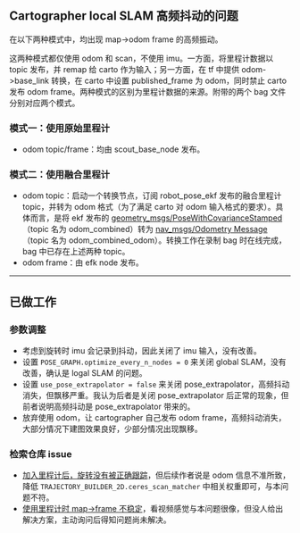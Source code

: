 ## Cartographer local SLAM 高频抖动的问题

在以下两种模式中，均出现 map->odom frame 的高频振动。

这两种模式都仅使用 odom 和 scan，不使用 imu。一方面，将里程计数据以 topic 发布，并 remap 给 carto 作为输入；另一方面，在 tf 中提供 odom->base_link 转换，在 carto 中设置 published_frame 为 odom，同时禁止 carto 发布 odom frame。两种模式的区别为里程计数据的来源。附带的两个 bag 文件分别对应两个模式。

### 模式一：使用原始里程计

+ odom topic/frame：均由 scout_base_node 发布。

### 模式二：使用融合里程计

+ odom topic：启动一个转换节点，订阅 robot_pose_ekf 发布的融合里程计 topic，并转为 odom 格式（为了满足 carto 对 odom 输入格式的要求）。具体而言，是将 ekf 发布的 [geometry_msgs/PoseWithCovarianceStamped](http://docs.ros.org/en/lunar/api/geometry_msgs/html/msg/PoseWithCovarianceStamped.html) （topic 名为 odom_combined）转为 [nav_msgs/Odometry Message](http://docs.ros.org/en/noetic/api/nav_msgs/html/msg/Odometry.html)（topic 名为 odom_combined_odom）。转换工作在录制 bag 时在线完成，bag 中已存在上述两种 topic。
+ odom frame：由 efk node 发布。
---
## 已做工作
### 参数调整
+ 考虑到旋转时 imu 会记录到抖动，因此关闭了 imu 输入，没有改善。
+ 设置 `POSE_GRAPH.optimize_every_n_nodes = 0` 来关闭 global SLAM，没有改善，确认是 logal SLAM 的问题。
+ 设置 `use_pose_extrapolator = false` 来关闭 pose_extrapolator，高频抖动消失，但飘移严重。我认为后者是关闭 pose_extrapolator 后正常的现象，但前者说明高频抖动是 pose_extrapolator 带来的。
+ 放弃使用 odom，让 cartographer 自己发布 odom frame，高频抖动消失，大部分情况下建图效果良好，少部分情况出现飘移。

### 检索仓库 issue
+ [加入里程计后，旋转没有被正确跟踪](https://github.com/cartographer-project/cartographer/issues/1122)，但后续作者说是 odom 信息不准所致，降低 `TRAJECTORY_BUILDER_2D.ceres_scan_matcher` 中相关权重即可，与本问题不符。
+ [使用里程计时 map->frame 不稳定](https://github.com/cartographer-project/cartographer_ros/issues/1239)，看视频感觉与本问题很像，但没人给出解决方案，主动询问后得知问题尚未解决。